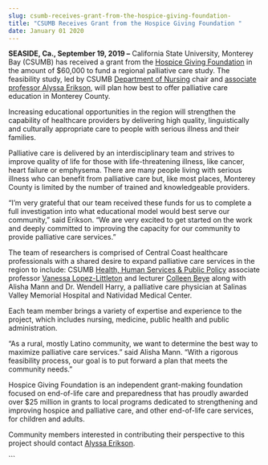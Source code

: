 ```yaml
---
slug: csumb-receives-grant-from-the-hospice-giving-foundation-
title: "CSUMB Receives Grant from the Hospice Giving Foundation "
date: January 01 2020
---
```


 
<p>
  <b>SEASIDE, Ca., September 19, 2019 –</b> California State University,
  Monterey Bay (CSUMB) has received a grant from the
  <a href="https://hospicegiving.org/">Hospice Giving Foundation</a> in the
  amount of $60,000 to fund a regional palliative care study. The feasibility
  study, led by CSUMB
  <a href="https://csumb.edu/nursing">Department of Nursing</a> chair and
  <a href="https://csumb.edu/directory/person/aerikson"
    >associate professor Alyssa Erikson</a
  >, will plan how best to offer palliative care education in Monterey County.
</p>
<p>
  Increasing educational opportunities in the region will strengthen the
  capability of healthcare providers by delivering high quality, linguistically
  and culturally appropriate care to people with serious illness and their
  families.
</p>
<p>
  Palliative care is delivered by an interdisciplinary team and strives to
  improve quality of life for those with life-threatening illness, like cancer,
  heart failure or emphysema. There are many people living with serious illness
  who can benefit from palliative care but, like most places, Monterey County is
  limited by the number of trained and knowledgeable providers.
</p>
<p>
  “I’m very grateful that our team received these funds for us to complete a
  full investigation into what educational model would best serve our
  community,” said Erikson. “We are very excited to get started on the work and
  deeply committed to improving the capacity for our community to provide
  palliative care services.”
</p>
<p>
  The team of researchers is comprised of Central Coast healthcare professionals
  with a shared desire to expand palliative care services in the region to
  include: CSUMB
  <a href="https://csumb.edu/hhspp"
    >Health, Human Services &amp; Public Policy</a
  >
  associate professor
  <a href="https://csumb.edu/directory/person/vlittleton"
    >Vanessa Lopez-Littleton</a
  >
  and lecturer
  <a href="https://csumb.edu/directory/person/cbeye">Colleen Beye</a> along with
  Alisha Mann and Dr. Wendell Harry, a palliative care physician at Salinas
  Valley Memorial Hospital and Natividad Medical Center.
</p>
<p>
  Each team member brings a variety of expertise and experience to the project,
  which includes nursing, medicine, public health and public administration.
</p>
<p>
  “As a rural, mostly Latino community, we want to determine the best way to
  maximize palliative care services.” said Alisha Mann. “With a rigorous
  feasibility process, our goal is to put forward a plan that meets the
  community needs.”
</p>
<p>
  Hospice Giving Foundation is an independent grant-making foundation focused on
  end-of-life care and preparedness that has proudly awarded over $25 million in
  grants to local programs dedicated to strengthening and improving hospice and
  palliative care, and other end-of-life care services, for children and adults.
</p>
<p>
  Community members interested in contributing their perspective to this project
  should contact
  <a href="https://csumb.edu/directory/person/aerikson">Alyssa Erikson</a>.
</p>
```
